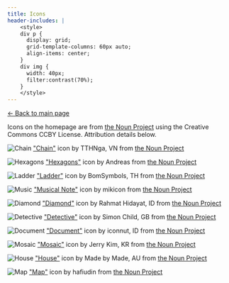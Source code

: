 ```yaml
---
title: Icons
header-includes: |
    <style>
    div p {
      display: grid;
      grid-template-columns: 60px auto;
      align-items: center;
    }
    div img {
      width: 40px;
      filter:contrast(70%);
    }
    </style>
---
```


[&larr; Back to main page](/)

Icons on the homepage are from [the Noun Project](https://thenounproject.com/)
using the Creative Commons CCBY License. Attribution details below.

<div>

![Chain](/doublets-in-python/icon.png)<span>
["Chain"](https://thenounproject.com/term/chain/2848737) icon by TTHNga, VN
from [the Noun Project](https://thenounproject.com/)</span>

![Hexagons](/musicmap/icon.png)<span>
["Hexagons"](https://thenounproject.com/term/hexagons/827465) icon by Andreas
from [the Noun Project](https://thenounproject.com/)</span>

![Ladder](/doublets/icon.png)<span>
["Ladder"](https://thenounproject.com/term/ladder/927474) icon by BomSymbols, TH
from [the Noun Project](https://thenounproject.com/)</span>

![Music](/artistmap/icon.png)<span>
["Musical Note"](https://thenounproject.com/term/musical-note/917662) icon by mikicon
from [the Noun Project](https://thenounproject.com/)</span>

![Diamond](/diamonds/icon.png)<span>
["Diamond"](https://thenounproject.com/term/diamond/2960631) icon by Rahmat Hidayat, ID
from [the Noun Project](https://thenounproject.com/)</span>

![Detective](/holmes/icon.png)<span>
["Detective"](https://thenounproject.com/term/detective/4632) icon by Simon Child, GB
from [the Noun Project](https://thenounproject.com/)</span>

![Document](/textmining/icon.png)<span>
["Document"](https://thenounproject.com/term/document/3464972) icon by iconnut, ID
from [the Noun Project](https://thenounproject.com/)</span>

![Mosaic](/mosaic/icon.png)<span>
["Mosaic"](https://thenounproject.com/term/mosaic/218428) icon by Jerry Kim, KR
from [the Noun Project](https://thenounproject.com/)</span>

![House](/homeprice/icon.png)<span>
["House"](https://thenounproject.com/term/house/1233598) icon by Made by Made, AU
from [the Noun Project](https://thenounproject.com/)</span>

![Map](/zipmap/icon.png)<span>
["Map"](https://thenounproject.com/term/map/2423110) icon by hafiudin
from [the Noun Project](https://thenounproject.com/)</span>

</div>

